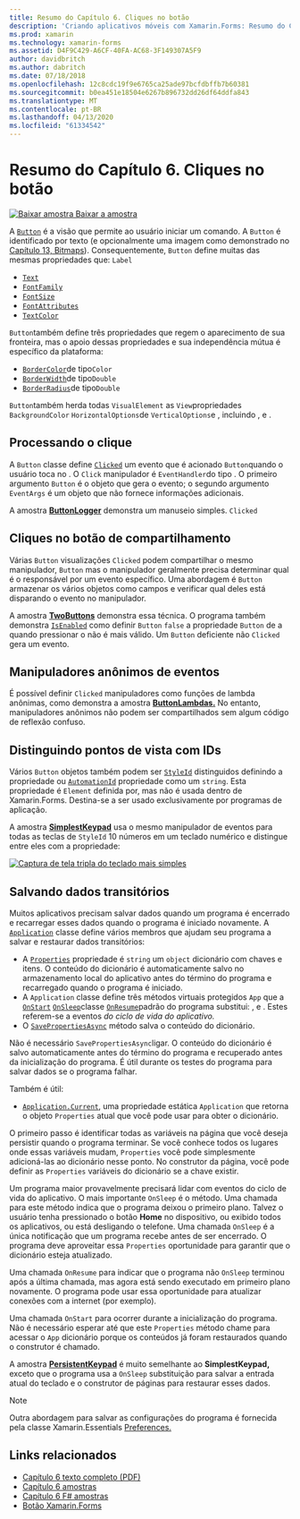 ```yaml
---
title: Resumo do Capítulo 6. Cliques no botão
description: 'Criando aplicativos móveis com Xamarin.Forms: Resumo do Capítulo 6. Cliques no botão'
ms.prod: xamarin
ms.technology: xamarin-forms
ms.assetid: D4F9C429-A6CF-40FA-AC68-3F149307A5F9
author: davidbritch
ms.author: dabritch
ms.date: 07/18/2018
ms.openlocfilehash: 12c8cdc19f9e6765ca25ade97bcfdbffb7b60381
ms.sourcegitcommit: b0ea451e18504e6267b896732dd26df64ddfa843
ms.translationtype: MT
ms.contentlocale: pt-BR
ms.lasthandoff: 04/13/2020
ms.locfileid: "61334542"
---
```

# <a name="summary-of-chapter-6-button-clicks"></a>Resumo do Capítulo 6. Cliques no botão

[![Baixar](~/media/shared/download.png) amostra Baixar a amostra](https://github.com/xamarin/xamarin-forms-book-samples/tree/master/Chapter06)

A [`Button`](xref:Xamarin.Forms.Button) é a visão que permite ao usuário iniciar um comando. A `Button` é identificado por texto (e opcionalmente uma imagem como demonstrado no [Capítulo 13, Bitmaps](chapter13.md)). Consequentemente, `Button` define muitas das mesmas propriedades que: `Label`

- [`Text`](xref:Xamarin.Forms.Button.Text)
- [`FontFamily`](xref:Xamarin.Forms.Button.FontFamily)
- [`FontSize`](xref:Xamarin.Forms.Button.FontSize)
- [`FontAttributes`](xref:Xamarin.Forms.Button.FontAttributes)
- [`TextColor`](xref:Xamarin.Forms.Button.TextColor)

`Button`também define três propriedades que regem o aparecimento de sua fronteira, mas o apoio dessas propriedades e sua independência mútua é específico da plataforma:

- [`BorderColor`](xref:Xamarin.Forms.Button.BorderColor)de tipo`Color`
- [`BorderWidth`](xref:Xamarin.Forms.Button.BorderWidth)de tipo`Double`
- [`BorderRadius`](xref:Xamarin.Forms.Button.BorderRadius)de tipo`Double`

`Button`também herda todas `VisualElement` as `View`propriedades `BackgroundColor` `HorizontalOptions`de `VerticalOptions`e , incluindo , e .

## <a name="processing-the-click"></a>Processando o clique

A `Button` classe define [`Clicked`](xref:Xamarin.Forms.Button.Clicked) um evento que é acionado `Button`quando o usuário toca no . O `Click` manipulador é `EventHandler`do tipo . O primeiro argumento `Button` é o objeto que gera o evento; o segundo argumento `EventArgs` é um objeto que não fornece informações adicionais.

A amostra [**ButtonLogger**](https://github.com/xamarin/xamarin-forms-book-samples/tree/master/Chapter06/ButtonLogger) demonstra um manuseio simples. `Clicked`

## <a name="sharing-button-clicks"></a>Cliques no botão de compartilhamento

Várias `Button` visualizações `Clicked` podem compartilhar o mesmo manipulador, `Button` mas o manipulador geralmente precisa determinar qual é o responsável por um evento específico. Uma abordagem é `Button` armazenar os vários objetos como campos e verificar qual deles está disparando o evento no manipulador.

A amostra [**TwoButtons**](https://github.com/xamarin/xamarin-forms-book-samples/tree/master/Chapter06/TwoButtons) demonstra essa técnica. O programa também demonstra [`IsEnabled`](xref:Xamarin.Forms.VisualElement.IsEnabled) como definir `Button` `false` a propriedade `Button` de a quando pressionar o não é mais válido. Um `Button` deficiente não `Clicked` gera um evento.

## <a name="anonymous-event-handlers"></a>Manipuladores anônimos de eventos

É possível definir `Clicked` manipuladores como funções de lambda anônimas, como demonstra a amostra [**ButtonLambdas.**](https://github.com/xamarin/xamarin-forms-book-samples/tree/master/Chapter06/ButtonLambdas) No entanto, manipuladores anônimos não podem ser compartilhados sem algum código de reflexão confuso.

## <a name="distinguishing-views-with-ids"></a>Distinguindo pontos de vista com IDs

Vários `Button` objetos também podem ser [`StyleId`](xref:Xamarin.Forms.Element.StyleId) distinguidos definindo a propriedade ou [`AutomationId`](xref:Xamarin.Forms.Element.AutomationId) propriedade como um `string`. Esta propriedade é `Element` definida por, mas não é usada dentro de Xamarin.Forms. Destina-se a ser usado exclusivamente por programas de aplicação.

A amostra [**SimplestKeypad**](https://github.com/xamarin/xamarin-forms-book-samples/tree/master/Chapter06/SimplestKeypad) usa o mesmo manipulador de eventos para todas as teclas de `StyleId` 10 números em um teclado numérico e distingue entre eles com a propriedade:

[![Captura de tela tripla do teclado mais simples](images/ch06fg04-small.png "Calculator")](images/ch06fg04-large.png#lightbox "Calculator")

## <a name="saving-transient-data"></a>Salvando dados transitórios

Muitos aplicativos precisam salvar dados quando um programa é encerrado e recarregar esses dados quando o programa é iniciado novamente. A [`Application`](xref:Xamarin.Forms.Application) classe define vários membros que ajudam seu programa a salvar e restaurar dados transitórios:

- A [`Properties`](xref:Xamarin.Forms.Application.Properties) propriedade é `string` um `object` dicionário com chaves e itens. O conteúdo do dicionário é automaticamente salvo no armazenamento local do aplicativo antes do término do programa e recarregado quando o programa é iniciado.
- A `Application` classe define três métodos virtuais protegidos `App` que a [`OnStart`](xref:Xamarin.Forms.Application.OnStart) [`OnSleep`](xref:Xamarin.Forms.Application.OnSleep)classe [`OnResume`](xref:Xamarin.Forms.Application.OnResume)padrão do programa substitui: , e . Estes referem-se a eventos *do ciclo de vida do aplicativo.*
- O [`SavePropertiesAsync`](xref:Xamarin.Forms.Application.SavePropertiesAsync) método salva o conteúdo do dicionário.

Não é necessário `SavePropertiesAsync`ligar. O conteúdo do dicionário é salvo automaticamente antes do término do programa e recuperado antes da inicialização do programa. É útil durante os testes do programa para salvar dados se o programa falhar.

Também é útil:

- [`Application.Current`](xref:Xamarin.Forms.Application.Current), uma propriedade estática `Application` que retorna o objeto `Properties` atual que você pode usar para obter o dicionário.

O primeiro passo é identificar todas as variáveis na página que você deseja persistir quando o programa terminar. Se você conhece todos os lugares onde essas variáveis mudam, `Properties` você pode simplesmente adicioná-las ao dicionário nesse ponto. No construtor da página, você pode definir as `Properties` variáveis do dicionário se a chave existir.

Um programa maior provavelmente precisará lidar com eventos do ciclo de vida do aplicativo. O mais importante `OnSleep` é o método. Uma chamada para este método indica que o programa deixou o primeiro plano. Talvez o usuário tenha pressionado o botão **Home** no dispositivo, ou exibido todos os aplicativos, ou está desligando o telefone. Uma chamada `OnSleep` é a única notificação que um programa recebe antes de ser encerrado. O programa deve aproveitar essa `Properties` oportunidade para garantir que o dicionário esteja atualizado.

Uma chamada `OnResume` para indicar que o programa não `OnSleep` terminou após a última chamada, mas agora está sendo executado em primeiro plano novamente. O programa pode usar essa oportunidade para atualizar conexões com a internet (por exemplo).

Uma chamada `OnStart` para ocorrer durante a inicialização do programa. Não é necessário esperar até que este `Properties` método chame para acessar o `App` dicionário porque os conteúdos já foram restaurados quando o construtor é chamado.

A amostra [**PersistentKeypad**](https://github.com/xamarin/xamarin-forms-book-samples/tree/master/Chapter06/PersistentKeypad) é muito semelhante ao **SimplestKeypad,** exceto que o programa usa a `OnSleep` substituição para salvar a entrada atual do teclado e o construtor de páginas para restaurar esses dados.

> [!NOTE]
> Outra abordagem para salvar as configurações do programa é fornecida pela classe Xamarin.Essentials [Preferences.](~/essentials/preferences.md)

## <a name="related-links"></a>Links relacionados

- [Capítulo 6 texto completo (PDF)](https://download.xamarin.com/developer/xamarin-forms-book/XamarinFormsBook-Ch06-Apr2016.pdf)
- [Capítulo 6 amostras](https://github.com/xamarin/xamarin-forms-book-samples/tree/master/Chapter06)
- [Capítulo 6 F# amostras](https://github.com/xamarin/xamarin-forms-book-samples/tree/master/Chapter06/FS)
- [Botão Xamarin.Forms](~/xamarin-forms/user-interface/button.md)
